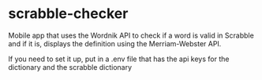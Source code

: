 # scrabble-checker

Mobile app that uses the Wordnik API to check if a word is valid in Scrabble and if it is, displays the definition using the Merriam-Webster API.

If you need to set it up, put in a .env file that has the api keys for the dictionary and the scrabble dictionary